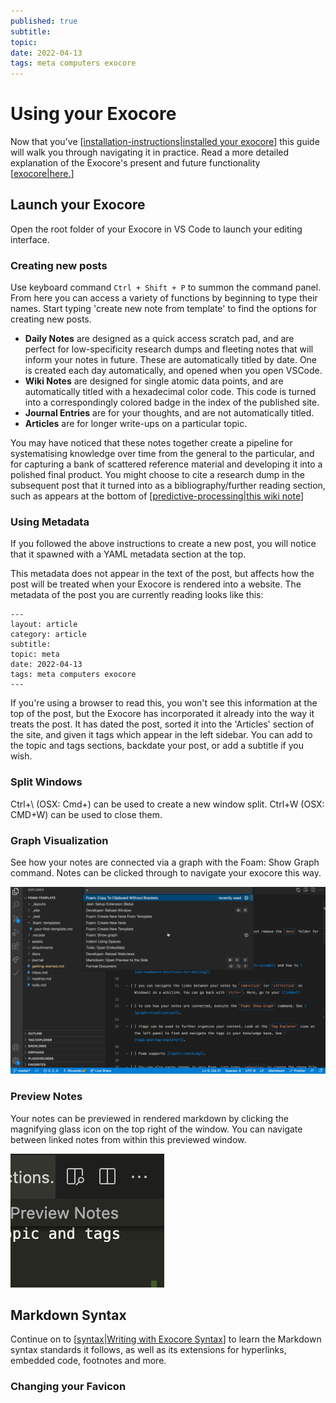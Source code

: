 ```yaml
---
published: true
subtitle:
topic:
date: 2022-04-13
tags: meta computers exocore
---
```

# Using your Exocore

Now that you've [[installation-instructions|installed your exocore]] this guide will walk you through navigating it in practice. Read a more detailed explanation of the Exocore's present and future functionality [[exocore|here.]]

## Launch your Exocore

Open the root folder of your Exocore in VS Code to launch your editing interface.

### Creating new posts 

Use keyboard command `Ctrl + Shift + P` to summon the command panel. From here you can access a variety of functions by beginning to type their names. Start typing 'create new note from template' to find the options for creating new posts. 

- **Daily Notes** are designed as a quick access scratch pad, and are perfect for low-specificity research dumps and fleeting notes that will inform your notes in future. These are automatically titled by date. One is created each day automatically, and opened when you open VSCode.
- **Wiki Notes** are designed for single atomic data points, and are automatically titled with a hexadecimal color code. This code is turned into a correspondingly colored badge in the index of the published site.
- **Journal Entries** are for your thoughts, and are not automatically titled.
- **Articles** are for longer write-ups on a particular topic.

You may have noticed that these notes together create a pipeline for systematising knowledge over time from the general to the particular, and for capturing a bank of scattered reference material and developing it into a polished final product. You might choose to cite a research dump in the subsequent post that it turned into as a bibliography/further reading section, such as appears at the bottom of [[predictive-processing|this wiki note]] 

### Using Metadata

If you followed the above instructions to create a new post, you will notice that it spawned with a YAML metadata section at the top. 

This metadata does not appear in the text of the post, but affects how the post will be treated when your Exocore is rendered into a website. The metadata of the post you are currently reading looks like this:

```
---
layout: article
category: article
subtitle:
topic: meta
date: 2022-04-13
tags: meta computers exocore
---
```

If you're using a browser to read this, you won't see this information at the top of the post, but the Exocore has incorporated it already into the way it treats the post. It has dated the post, sorted it into the 'Articles' section of the site, and given it tags which appear in the left sidebar. You can add to the topic and tags sections, backdate your post, or add a subtitle if you wish. 

### Split Windows

Ctrl+\ (OSX: Cmd+\) can be used to create a new window split. Ctrl+W (OSX: CMD+W) can be used to close them.


### Graph Visualization
See how your notes are connected via a graph with the Foam: Show Graph command. Notes can be clicked through to navigate your exocore this way.

![](/attachments/2022-05-13-17-46-10.png)

### Preview Notes

Your notes can be previewed in rendered markdown by clicking the magnifying glass icon on the top right of the window. You can navigate between linked notes from within this previewed window.

![](/attachments/2022-05-13-17-48-12.png)

## Markdown Syntax

Continue on to [[syntax|Writing with Exocore Syntax]] to learn the Markdown syntax standards it follows, as well as its extensions for hyperlinks, embedded code, footnotes and more.

### Changing your Favicon


[//begin]: # "Autogenerated link references for markdown compatibility"
[installation-instructions|installed your exocore]: installation-instructions "Exocore Installation Instructions"
[exocore|here.]: exocore "Breaking down the Exocore"
[predictive-processing|this wiki note]: ../_journal/predictive-processing "Predictive Processing and the Free Energy Principle"
[syntax|Writing with Exocore Syntax]: syntax "Writing with Exocore Syntax"
[//end]: # "Autogenerated link references"